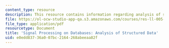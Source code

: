 ```yaml
---
content_type: resource
description: This resource contains information regarding analysis of structured data.
file: https://ol-ocw-studio-app-qa.s3.amazonaws.com/courses/res-ll-005-mathematics-of-big-data-and-machine-learning-january-iap-2020/e0edd83736a007bc2164268abeeaa82f_MITRES_LL_005F12_Lec4.pdf
file_type: application/pdf
resourcetype: Document
title: 'Signal Processing on Databases: Analysis of Structured Data'
uid: e0edd837-36a0-07bc-2164-268abeeaa82f
---
```

